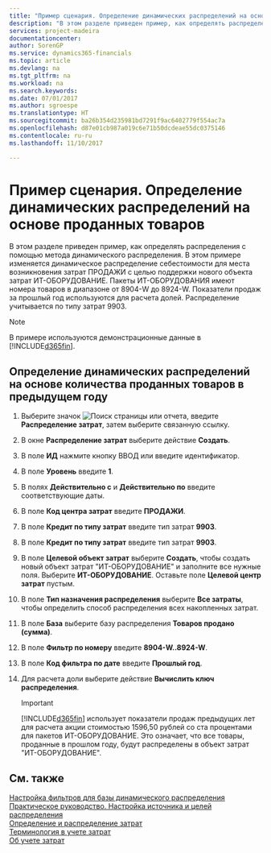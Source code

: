 ```yaml
---
title: "Пример сценария. Определение динамических распределений на основе проданных товаров | Microsoft Docs"
description: "В этом разделе приведен пример, как определять распределения с помощью метода динамического распределения."
services: project-madeira
documentationcenter: 
author: SorenGP
ms.service: dynamics365-financials
ms.topic: article
ms.devlang: na
ms.tgt_pltfrm: na
ms.workload: na
ms.search.keywords: 
ms.date: 07/01/2017
ms.author: sgroespe
ms.translationtype: HT
ms.sourcegitcommit: ba26b354d235981bd7291f9ac6402779f554ac7a
ms.openlocfilehash: d87e01cb987a019c6e71b50dcdeae55dc0375146
ms.contentlocale: ru-ru
ms.lasthandoff: 11/10/2017

---
```

# <a name="scenario-example-defining-dynamic-allocations-based-on-items-sold"></a>Пример сценария. Определение динамических распределений на основе проданных товаров
В этом разделе приведен пример, как определять распределения с помощью метода динамического распределения. В этом примере изменяется динамическое распределение себестоимости для места возникновения затрат ПРОДАЖИ с целью поддержки нового объекта затрат ИТ-ОБОРУДОВАНИЕ. Пакеты ИТ-ОБОРУДОВАНИЯ имеют номера товаров в диапазоне от 8904-W до 8924-W. Показатели продаж за прошлый год используются для расчета долей. Распределение учитывается по типу затрат 9903.  

> [!NOTE]  
>  В примере используются демонстрационные данные в [!INCLUDE[d365fin](includes/d365fin_md.md)].  

## <a name="to-define-dynamic-allocations-based-on-items-sold-in-the-previous-year"></a>Определение динамических распределений на основе количества проданных товаров в предыдущем году  

1.  Выберите значок ![Поиск страницы или отчета](media/ui-search/search_small.png "Значок поиска страницы или отчета"), введите **Распределение затрат**, затем выберите связанную ссылку.  
2.  В окне **Распределение затрат** выберите действие **Создать**.  
3.  В поле **ИД** нажмите кнопку ВВОД или введите идентификатор.  
4.  В поле **Уровень** введите **1**.  
5.  В полях **Действительно с** и **Действительно по** введите соответствующие даты.  
6.  В поле **Код центра затрат** введите **ПРОДАЖИ**.  
7.  В поле **Кредит по типу затрат** введите тип затрат **9903**.  
8.  В поле **Кредит по типу затрат** введите тип затрат **9903**.  
9. В поле **Целевой объект затрат** выберите **Создать**, чтобы создать новый объект затрат "ИТ-ОБОРУДОВАНИЕ" и заполните все нужные поля. Выберите **ИТ-ОБОРУДОВАНИЕ**. Оставьте поле **Целевой центр затрат** пустым.  
10. В поле **Тип назначения распределения** выберите **Все затраты**, чтобы определить способ распределения всех накопленных затрат.  
11. В поле **База** выберите базу распределения **Товаров продано (сумма)**.  
12. В поле **Фильтр по номеру** введите **8904-W..8924-W**.  
13. В поле **Код фильтра по дате** введите **Прошлый год**.  
14. Для расчета доли выберите действие **Вычислить ключ распределения**.  

    > [!IMPORTANT]  
    >  [!INCLUDE[d365fin](includes/d365fin_md.md)] использует показатели продаж предыдущих лет для расчета акции стоимостью 1596,50 рублей со ста процентами для пакетов ИТ-ОБОРУДОВАНИЕ. Это означает, что все товары, проданные в прошлом году, будут распределены в объект затрат "ИТ-ОБОРУДОВАНИЕ".  

## <a name="see-also"></a>См. также  
 [Настройка фильтров для базы динамического распределения](finance-setting-filters-for-dynamic-allocation-bases.md)   
 [Практическое руководство. Настройка источника и целей распределения](finance-how-to-set-up-allocation-source-and-targets.md)   
 [Определение и распределение затрат](finance-define-and-allocate-costs.md)   
 [Терминология в учете затрат](finance-terminology-in-cost-accounting.md)   
 [Об учете затрат](finance-about-cost-accounting.md)

